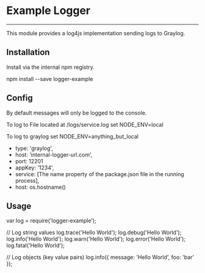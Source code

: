 # Example Logger

---

This module provides a log4js implementation sending logs to Graylog.

## Installation

Install via the internal npm registry.

 npm install --save logger-example

## Config

By default messages will only be logged to the console.

To log to File located at /logs/service.log set NODE_ENV=local

To log to graylog set NODE_ENV=anything_but_local

- type: 'graylog',
- host: 'internal-logger-url.com',
- port: 12201
- appKey: '1234',
- service: [The name property of the package.json file in the running process],
- host: os.hostname()

## Usage
 
 var log = require('logger-example');

 // Log string values
 log.trace('Hello World');
 log.debug('Hello World');
 log.info('Hello World');
 log.warn('Hello World');
 log.error('Hello World');
 log.fatal('Hello World');

 // Log objects (key value pairs)
 log.info({ message: 'Hello World', foo: 'bar' });

